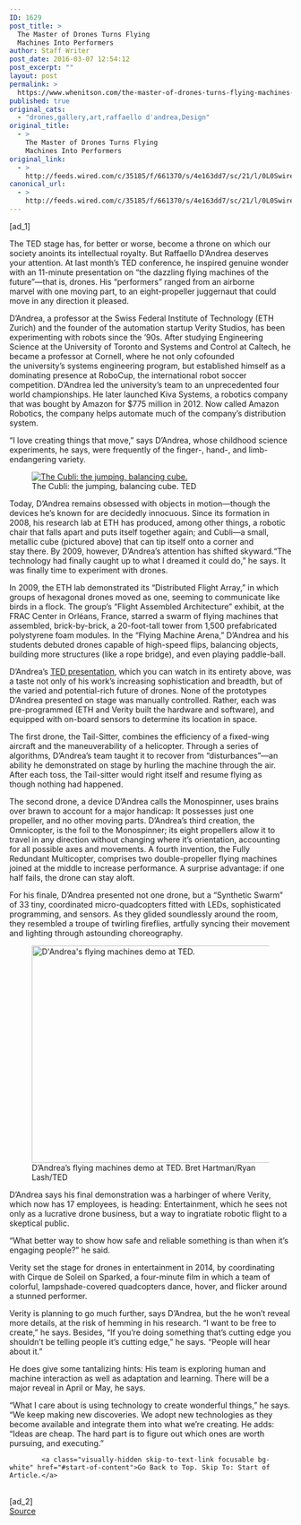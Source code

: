 ```yaml
---
ID: 1629
post_title: >
  The Master of Drones Turns Flying
  Machines Into Performers
author: Staff Writer
post_date: 2016-03-07 12:54:12
post_excerpt: ""
layout: post
permalink: >
  https://www.whenitson.com/the-master-of-drones-turns-flying-machines-into-performers/
published: true
original_cats:
  - "drones,gallery,art,raffaello d'andrea,Design"
original_title:
  - >
    The Master of Drones Turns Flying
    Machines Into Performers
original_link:
  - >
    http://feeds.wired.com/c/35185/f/661370/s/4e163dd7/sc/21/l/0L0Swired0N0C20A160C0A30Cmaster0Edrones0Eturns0Eflying0Emachines0Eperformers0C/story01.htm
canonical_url:
  - >
    http://feeds.wired.com/c/35185/f/661370/s/4e163dd7/sc/21/l/0L0Swired0N0C20A160C0A30Cmaster0Edrones0Eturns0Eflying0Emachines0Eperformers0C/story01.htm
---
```

 [ad_1]
<br><div id=""><p>The TED stage has, for better or worse, become a throne on which our society anoints its intellectual royalty. But Raffaello D’Andrea deserves your attention. At last month’s TED conference, he inspired genuine wonder with an 11-minute presentation on “the dazzling flying machines of the future”—that is, drones. His “performers” ranged from an airborne marvel with one moving part, to an eight-propeller juggernaut that could move in any direction it pleased.</p>
<p>D’Andrea, a professor at the Swiss Federal Institute of Technology (ETH Zurich) and the founder of the automation startup Verity Studios, has been experimenting with robots since the ’90s. After studying Engineering Science at the University of Toronto and Systems and Control at Caltech, he became a professor at Cornell, where he not only cofounded the university’s systems engineering program, but established himself as a dominating presence at RoboCup, the international robot soccer competition. D’Andrea led the university’s team to an unprecedented four world championships. He later launched Kiva Systems, a robotics company that was bought by Amazon for $775 million in 2012. Now called Amazon Robotics, the company helps automate much of the company’s distribution system.</p>
<p>“I love creating things that move,” says D’Andrea, whose childhood science experiments, he says, were frequently of the finger-, hand-, and limb-endangering variety.</p>
<figure attachment_1984017="" class="wp-caption landscape alignnone  relative" data-js="fader"><a href="http://www.whenitson.com/wp-content/uploads/2016/03/The-Master-of-Drones-Turns-Flying-Machines-Into-Performers.gif"><img src="http://www.whenitson.com/wp-content/uploads/2016/03/The-Master-of-Drones-Turns-Flying-Machines-Into-Performers.gif" alt="The Cubli: the jumping, balancing cube." class="size-default-top-art wp-image-1984017"/></a><figcaption class="wp-caption-text link-underline">The Cubli: the jumping, balancing cube. <span class="credit link-underline-sm"><span aria-hidden="true" class="ui ui ui-photo inline-block ui-credit relative opacity-5 marg-r-micro"/> TED</span></figcaption></figure><p>Today, D’Andrea remains obsessed with objects in motion—though the devices he’s known for are decidedly innocuous. Since its formation in 2008, his research lab at ETH has produced, among other things, a robotic chair that falls apart and puts itself together again; and Cubli—a small, metallic cube (pictured above) that can tip itself onto a corner and stay there. By 2009, however, D’Andrea’s attention has shifted skyward.“The technology had finally caught up to what I dreamed it could do,” he says. It was finally time to experiment with drones.</p>
<p class="no-marg pad-b-50">In 2009, the ETH lab demonstrated its “Distributed Flight Array,” in which groups of hexagonal drones moved as one, seeming to communicate like birds in a flock. The group’s “Flight Assembled Architecture” exhibit, at the FRAC Center in Orléans, France, starred a swarm of flying machines that assembled, brick-by-brick, a 20-foot-tall tower from 1,500 prefabricated polystyrene foam modules. In the “Flying Machine Arena,” D’Andrea and his students debuted drones capable of high-speed flips, balancing objects, building more structures (like a rope bridge), and even playing paddle-ball.</p>

<p class="pad-t-50">D’Andrea’s <a href="http://www.ted.com/talks/raffaello_d_andrea_meet_the_dazzling_flying_machines_of_the_future" target="_blank">TED presentation</a>, which you can watch in its entirety above, was a taste not only of his work’s increasing sophistication and breadth, but of the varied and potential-rich future of drones. None of the prototypes D’Andrea presented on stage was manually controlled. Rather, each was pre-programmed (ETH and Verity built the hardware and software), and equipped with on-board sensors to determine its location in space.</p>
<p>The first drone, the Tail-Sitter, combines the efficiency of a fixed-wing aircraft and the maneuverability of a helicopter. Through a series of algorithms, D’Andrea’s team taught it to recover from “disturbances”—an ability he demonstrated on stage by hurling the machine through the air. After each toss, the Tail-sitter would right itself and resume flying as though nothing had happened.</p>
<p>The second drone, a device D’Andrea calls the Monospinner, uses brains over brawn to account for a major handicap: It possesses just one propeller, and no other moving parts. D’Andrea’s third creation, the Omnicopter, is the foil to the Monospinner; its eight propellers allow it to travel in any direction without changing where it’s orientation, accounting for all possible axes and movements. A fourth invention, the Fully Redundant Multicopter, comprises two double-propeller flying machines joined at the middle to increase performance. A surprise advantage: if one half fails, the drone can stay aloft.</p>
<p>For his finale, D’Andrea presented not one drone, but a “Synthetic Swarm” of 33 tiny, coordinated micro-quadcopters fitted with LEDs, sophisticated programming, and sensors. As they glided soundlessly around the room, they resembled a troupe of twirling fireflies, artfully syncing their movement and lighting through astounding choreography.</p>
<figure attachment_1984163="" class="wp-caption landscape alignnone  relative" data-js="fader"><a href="http://www.wired.com/wp-content/uploads/2016/03/Drone2.jpg"><img src="http://www.whenitson.com/wp-content/uploads/2016/03/The-Master-of-Drones-Turns-Flying-Machines-Into-Performers.jpg" alt="D'Andrea's flying machines demo at TED." width="582" height="388" class="size-default-top-art wp-image-1984163"/></a><figcaption class="wp-caption-text link-underline">D’Andrea’s flying machines demo at TED. <span class="credit link-underline-sm"><span aria-hidden="true" class="ui ui ui-photo inline-block ui-credit relative opacity-5 marg-r-micro"/> Bret Hartman/Ryan Lash/TED</span></figcaption></figure><p>D’Andrea says his final demonstration was a harbinger of where Verity, which now has 17 employees, is heading: Entertainment, which he sees not only as a lucrative drone business, but a way to ingratiate robotic flight to a skeptical public.</p>
<p>“What better way to show how safe and reliable something is than when it’s engaging people?” he said.</p>
<p>Verity set the stage for drones in entertainment in 2014, by coordinating with Cirque de Soleil on Sparked, a four-minute film in which a team of colorful, lampshade-covered quadcopters dance, hover, and flicker around a stunned performer.</p>
<p>Verity is planning to go much further, says D’Andrea, but the he won’t reveal more details, at the risk of hemming in his research. “I want to be free to create,” he says. Besides, “If you’re doing something that’s cutting edge you shouldn’t be telling people it’s cutting edge,” he says. “People will hear about it.”</p>
<p>He does give some tantalizing hints: His team is exploring human and machine interaction as well as adaptation and learning. There will be a major reveal in April or May, he says.</p>
<p>“What I care about is using technology to create wonderful things,” he says. “We keep making new discoveries. We adopt new technologies as they become available and integrate them into what we’re creating. He adds: “Ideas are cheap. The hard part is to figure out which ones are worth pursuing, and executing.”</p>

			<a class="visually-hidden skip-to-text-link focusable bg-white" href="#start-of-content">Go Back to Top. Skip To: Start of Article.</a>

			
</div>
<br>[ad_2]
<br><a href="http://feeds.wired.com/c/35185/f/661370/s/4e163dd7/sc/21/l/0L0Swired0N0C20A160C0A30Cmaster0Edrones0Eturns0Eflying0Emachines0Eperformers0C/story01.htm">Source </a>